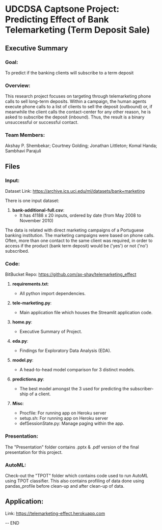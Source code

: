 # UDCDSA Captsone Project: Predicting Effect of Bank Telemarketing (Term Deposit Sale)
## Executive Summary
### Goal: 
To predict if the banking clients will subscribe to a term deposit
### Overview:
This research project focuses on targeting through telemarketing phone calls to sell long-term deposits. Within a campaign, the human agents execute phone calls to a list of clients to sell the deposit (outbound) or, if meanwhile the client calls the contact-center for any other reason, he is asked to subscribe the deposit (inbound). Thus, the result is a binary unsuccessful or successful contact.<br>
### Team Members:
Akshay P. Shembekar; Courtney Golding; Jonathan Littleton; Komal Handa; Sambhavi Parajuli


## Files

### Input:
Dataset Link: https://archive.ics.uci.edu/ml/datasets/bank+marketing

There is one input dataset:  

1) **bank-additional-full.csv**:  
   - It has 41188 x 20 inputs, ordered by date (from May 2008 to November 2010)

The data is related with direct marketing campaigns of a Portuguese banking institution. The marketing campaigns were based on phone calls. Often, more than one contact to the same client was required, in order to access if the product (bank term deposit) would be ('yes') or not ('no') subscribed.

### Code:
BitBucket Repo: https://github.com/ax-shay/telemarketing_effect

1) **requirements.txt**:
    - All python import dependencies. 

2) **tele-marketing.py**:
    - Main application file which houses the Streamlit application code. 

3) **home.py**:
    - Executive Summary of Project. 

4) **eda.py**:
    - Findings for Exploratory Data Analysis (EDA). 

5) **model.py**:
    - A head-to-head model comparison for 3 distinct models. 

6) **predictions.py**:
    - The best model amongst the 3 used for predicting the subscriber-ship of a client. 

7) **Misc**:
    - Procfile: For running app on Heroku server
    - setup.sh: For running app on Heroku server
    - defSessionState.py: Manage paging within the app. 

### Presentation:
The "Presentation" folder contains .pptx & .pdf version of the final presentation for this project.

### AutoML:
Check-out the "TPOT" folder which contains code used to run AutoML using TPOT classifier.
This also contains profiling of data done using pandas_profile before clean-up and after clean-up of data.

## Application:
Link: https://telemarketing-effect.herokuapp.com

-- END
